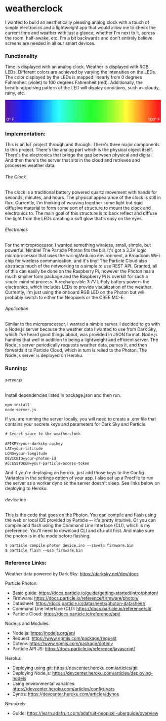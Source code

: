 # weatherclock

I wanted to build an aesthetically pleasing analog clock with a touch of simple electronics and a lightweight app that would allow me to check the current time and weather with just a glance, whether I'm next to it, across the room, half-awake, etc. I'm a bit backwards and don't entirely believe screens are needed in all our smart devices.

### Functionality
Time is displayed with an analog clock. Weather is displayed with RGB LEDs. Different colors are achieved by varying the intensities on the LEDs. The color displayed by the LEDs is mapped linearly from 0 degrees Fahrenheit (violet) to 100 degrees Fahrenheit (red). Additionally, the breathing/pulsing pattern of the LED will display conditions, such as cloudy, rainy, etc.

![temperature/rainbow mapping](./images/rainbow.png)

### Implementation:

This is an IoT project through and through. There's three major components to this project. There's the analog part which is the physical object itself. There's the electronics that bridge the gap between physical and digital. And then there's the server that sits in the cloud and retrieves and processes weather data.

###### The Clock
The clock is a traditional battery powered quartz movement with hands for seconds, minutes, and hours. The physical appearance of the clock is still in flux. Currently, I'm thinking of weaving together some light but rigid diffusive material to form some sort of structure to mount the clock and electronics to. The main goal of this structure is to back reflect and diffuse the light from the LEDs creating a soft glow that's easy on the eyes.

###### Electronics
For the microprocessor, I wanted something wireless, small, simple, but powerful. Nimble! The Particle Photon fits the bill. It's got a 3.3V logic microprocessor that uses the wiring/Arduino environment, a Broadcom WiFi chip for wireless communication, and it's tiny! The Particle Cloud also abstracts much of the networking to a simple to use REST API. Granted, all of this can easily be done on the Raspberry Pi, however the Photon has a much smaller form package and the Raspberry Pi is overkill for such a single-minded process. A rechargeable 3.7V LiPoly battery powers the electronics, which includes LEDs to provide visualization of the weather. Currently, I'm just using the onboard RGB LED on the Photon but will probably switch to either the Neopixels or the CREE MC-E.

###### Application
Similar to the microprocessor, I wanted a nimble server. I decided to go with a Node.js server because the weather data I wanted to use from Dark Sky, which I've heard good things about, was provided in JSON format. Node.js handles that well in addition to being a lightweight and efficient server. The Node.js server periodically requests weather data, parses it, and then forwards it to Particle Cloud, which in turn is relied to the Photon. The Node.js server is deployed on Heroku.

### Running:

###### server.js
Install dependencies listed in package.json and then run.

```
npm install
node server.js
```

If you are running the server locally, you will need to create a .env file that contains your secrete keys and parameters for Dark Sky and Particle.

```
# Secret sauce to the weatherclock

APIKEY=your-darksky-apikey
LAT=your-latitude
LONG=your-longitude
DEVICEID=your-photon-id
ACCESSTOKEN=your-particle-access-token
```
And if you're deploying on heroku, just add those keys to the Config Variables in the settings option of your app. I also set up a Procfile to run the server as a worker dyno so the server doesn't sleep. See links below on deploying to Heroku.

###### device.ino
This is the code that goes on the Photon. You can compile and flash using the web or local IDE provided by Particle -- it's pretty intuitive. Or you can compile and flash using the Command Line Interface (CLI), which is my preference. You'll need to download CLI and dfu-util first. And make sure the photon is in dfu mode before flashing.

```
$ particle compile photon device.ino --saveTo firmware.bin
$ particle flash --usb firmware.bin
```

### Reference Links:

Weather data powered by Dark Sky: https://darksky.net/dev/docs

Particle Photon:
* Basic guide: https://docs.particle.io/guide/getting-started/intro/photon/
* Firmware: https://docs.particle.io/reference/firmware/photon/
* Datasheet: https://docs.particle.io/datasheets/photon-datasheet/
* Command Line Interface (CLI): https://docs.particle.io/reference/cli/
* Particle Cloud: https://docs.particle.io/reference/api/

Node.js and Modules:
* Node.js: https://nodejs.org/en/
* Request: https://www.npmjs.com/package/request
* Dotenv: https://www.npmjs.com/package/dotenv
* Particle API JS: https://docs.particle.io/reference/javascript/

Heroku:
* Deploying using git: https://devcenter.heroku.com/articles/git
* Deploying Node.js: https://devcenter.heroku.com/articles/deploying-nodejs
* Using environmental variables: https://devcenter.heroku.com/articles/config-vars
* Dynos: https://devcenter.heroku.com/articles/dynos

Neopixels:
* Guide: https://learn.adafruit.com/adafruit-neopixel-uberguide/overview
